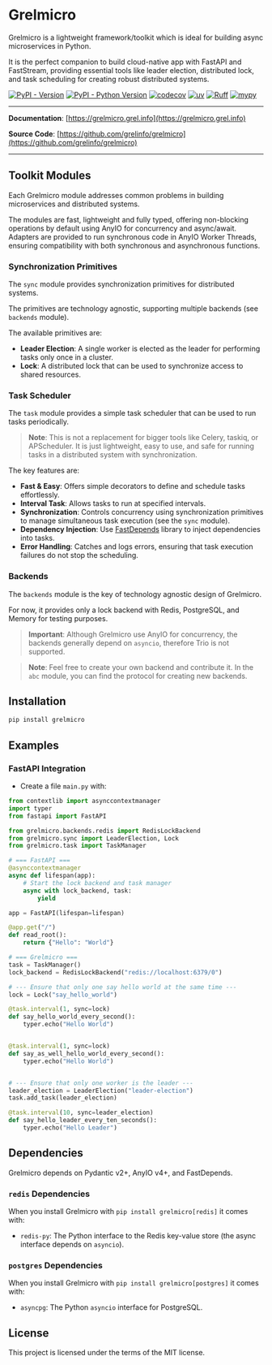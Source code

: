 # Grelmicro

Grelmicro is a lightweight framework/toolkit which is ideal for building async microservices in Python.

It is the perfect companion to build cloud-native app with FastAPI and FastStream, providing essential tools like leader election, distributed lock, and task scheduling for creating robust distributed systems.

[![PyPI - Version](https://img.shields.io/pypi/v/grelmicro)](https://pypi.org/project/grelmicro/)
[![PyPI - Python Version](https://img.shields.io/pypi/pyversions/grelmicro)](https://pypi.org/project/grelmicro/)
[![codecov](https://codecov.io/gh/grelinfo/grelmicro/graph/badge.svg?token=GDFY0AEFWR)](https://codecov.io/gh/grelinfo/grelmicro)
[![uv](https://img.shields.io/endpoint?url=https://raw.githubusercontent.com/astral-sh/uv/main/assets/badge/v0.json)](https://github.com/astral-sh/uv)
[![Ruff](https://img.shields.io/endpoint?url=https://raw.githubusercontent.com/astral-sh/ruff/main/assets/badge/v2.json)](https://github.com/astral-sh/ruff)
[![mypy](https://www.mypy-lang.org/static/mypy_badge.svg)](https://mypy-lang.org/)

---

**Documentation**: [https://grelmicro.grel.info](https://grelmicro.grel.info)

**Source Code**: [https://github.com/grelinfo/grelmicro](https://github.com/grelinfo/grelmicro)

---

## Toolkit Modules

Each Grelmicro module addresses common problems in building microservices and distributed systems.

The modules are fast, lightweight and fully typed, offering non-blocking operations by default using AnyIO for concurrency and async/await. Adapters are provided to run synchronous code in AnyIO Worker Threads, ensuring compatibility with both synchronous and asynchronous functions.

### Synchronization Primitives

The `sync` module provides synchronization primitives for distributed systems.

The primitives are technology agnostic, supporting multiple backends (see `backends` module).

The available primitives are:

- **Leader Election**: A single worker is elected as the leader for performing tasks only once in a cluster.
- **Lock**: A distributed lock that can be used to synchronize access to shared resources.

### Task Scheduler

The `task` module provides a simple task scheduler that can be used to run tasks periodically.

> **Note**: This is not a replacement for bigger tools like Celery, taskiq, or APScheduler. It is just lightweight, easy to use, and safe for running tasks in a distributed system with synchronization.

The key features are:

- **Fast & Easy**: Offers simple decorators to define and schedule tasks effortlessly.
- **Interval Task**: Allows tasks to run at specified intervals.
- **Synchronization**: Controls concurrency using synchronization primitives to manage simultaneous task execution (see the `sync` module).
- **Dependency Injection**: Use [FastDepends](https://lancetnik.github.io/FastDepends/) library to inject dependencies into tasks.
- **Error Handling**: Catches and logs errors, ensuring that task execution failures do not stop the scheduling.

### Backends

The `backends` module is the key of technology agnostic design of Grelmicro.

For now, it provides only a lock backend with Redis, PostgreSQL, and Memory for testing purposes.

> **Important**: Although Grelmicro use AnyIO for concurrency, the backends generally depend on `asyncio`, therefore Trio is not supported.

> **Note**: Feel free to create your own backend and contribute it. In the `abc` module, you can find the protocol for creating new backends.

## Installation

```bash
pip install grelmicro
```

## Examples

### FastAPI Integration

* Create a file `main.py` with:

```python
from contextlib import asynccontextmanager
import typer
from fastapi import FastAPI

from grelmicro.backends.redis import RedisLockBackend
from grelmicro.sync import LeaderElection, Lock
from grelmicro.task import TaskManager

# === FastAPI ===
@asynccontextmanager
async def lifespan(app):
    # Start the lock backend and task manager
    async with lock_backend, task:
        yield

app = FastAPI(lifespan=lifespan)

@app.get("/")
def read_root():
    return {"Hello": "World"}

# === Grelmicro ===
task = TaskManager()
lock_backend = RedisLockBackend("redis://localhost:6379/0")

# --- Ensure that only one say hello world at the same time ---
lock = Lock("say_hello_world")

@task.interval(1, sync=lock)
def say_hello_world_every_second():
    typer.echo("Hello World")


@task.interval(1, sync=lock)
def say_as_well_hello_world_every_second():
    typer.echo("Hello World")


# --- Ensure that only one worker is the leader ---
leader_election = LeaderElection("leader-election")
task.add_task(leader_election)

@task.interval(10, sync=leader_election)
def say_hello_leader_every_ten_seconds():
    typer.echo("Hello Leader")
```

## Dependencies

Grelmicro depends on Pydantic v2+, AnyIO v4+, and FastDepends.

### `redis` Dependencies

When you install Grelmicro with `pip install grelmicro[redis]` it comes with:

- `redis-py`: The Python interface to the Redis key-value store (the async interface depends on `asyncio`).

### `postgres` Dependencies

When you install Grelmicro with `pip install grelmicro[postgres]` it comes with:

- `asyncpg`: The Python `asyncio` interface for PostgreSQL.


## License

This project is licensed under the terms of the MIT license.
